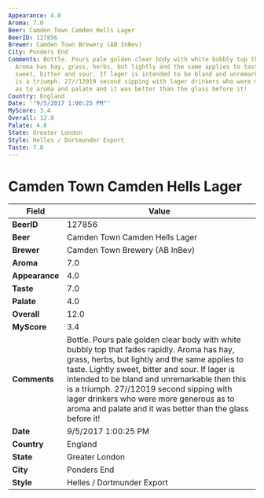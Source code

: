 ```yaml
---
Appearance: 4.0
Aroma: 7.0
Beer: Camden Town Camden Hells Lager
BeerID: 127856
Brewer: Camden Town Brewery (AB InBev)
City: Ponders End
Comments: Bottle. Pours pale golden clear body with white bubbly top that fades rapidly.
  Aroma has hay, grass, herbs, but lightly and the same applies to taste. Lightly
  sweet, bitter and sour. If lager is intended to be bland and unremarkable then this
  is a triumph. 27//12019 second sipping with lager drinkers who were more generous
  as to aroma and palate and it was better than the glass before it!
Country: England
Date: '"9/5/2017 1:00:25 PM"'
MyScore: 3.4
Overall: 12.0
Palate: 4.0
State: Greater London
Style: Helles / Dortmunder Export
Taste: 7.0
---
```


# Camden Town Camden Hells Lager

| Field         | Value |
|---------------|-------|
| **BeerID** | 127856 |
| **Beer** | Camden Town Camden Hells Lager |
| **Brewer** | Camden Town Brewery (AB InBev) |
| **Aroma** | 7.0 |
| **Appearance** | 4.0 |
| **Taste** | 7.0 |
| **Palate** | 4.0 |
| **Overall** | 12.0 |
| **MyScore** | 3.4 |
| **Comments** | Bottle. Pours pale golden clear body with white bubbly top that fades rapidly. Aroma has hay, grass, herbs, but lightly and the same applies to taste. Lightly sweet, bitter and sour. If lager is intended to be bland and unremarkable then this is a triumph. 27//12019 second sipping with lager drinkers who were more generous as to aroma and palate and it was better than the glass before it! |
| **Date** | 9/5/2017 1:00:25 PM |
| **Country** | England |
| **State** | Greater London |
| **City** | Ponders End |
| **Style** | Helles / Dortmunder Export |
